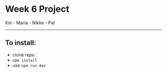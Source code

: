# Week 6 Project
Kin - Maria - Nikke - Pat

---

## To install:

- clone repo
- ```npm install```
- use ```npm run dev```
